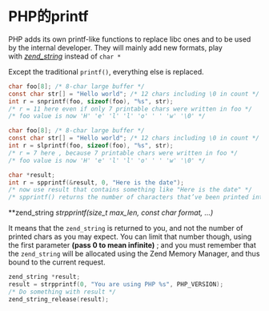 # PHP的printf

PHP adds its own printf-like functions to replace libc ones and to be used by the internal developer. They will mainly add new formats, play with [*zend_string*](http://www.phpinternalsbook.com/php7/internal_types/strings/zend_strings.html) instead of `char *`

Except the traditional `printf()`, everything else is replaced.

```c
char foo[8]; /* 8-char large buffer */
const char str[] = "Hello world"; /* 12 chars including \0 in count */
int r = snprintf(foo, sizeof(foo), "%s", str);
/* r = 11 here even if only 7 printable chars were written in foo */
/* foo value is now 'H' 'e' 'l' 'l' 'o' ' ' 'w' '\0' */
```

```c
char foo[8]; /* 8-char large buffer */
const char str[] = "Hello world"; /* 12 chars including \0 in count */
int r = slprintf(foo, sizeof(foo), "%s", str);
/* r = 7 here , because 7 printable chars were written in foo */
/* foo value is now 'H' 'e' 'l' 'l' 'o' ' ' 'w' '\0' */
```

```c
char *result;
int r = spprintf(&result, 0, "Here is the date");
/* now use result that contains something like "Here is the date" */
/* spprintf() returns the number of characters that’ve been printed into the result buffer, not counting the final ‘\0’ */
```

**zend_string *strpprintf(size_t max_len, const char *format, ...)**

It means that the `zend_string` is returned to you, and not the number of printed chars as you may expect. You can limit that number though, using the first parameter **(pass 0 to mean infinite)** ; and you must remember that the `zend_string` will be allocated using the Zend Memory Manager, and thus bound to the current request.

```c
zend_string *result;
result = strpprintf(0, "You are using PHP %s", PHP_VERSION);
/* Do something with result */
zend_string_release(result);
```

